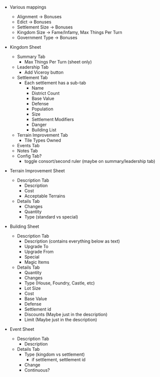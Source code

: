 - Various mappings

  - Alignment -> Bonuses
  - Edict -> Bonuses
  - Settlement Size -> Bonuses
  - Kingdom Size -> Fame/Infamy, Max Things Per Turn
  - Government Type -> Bonuses

- Kingdom Sheet

  - Summary Tab
    - Max Things Per Turn (sheet only)
  - Leadership Tab
    - Add Viceroy button
  - Settlement Tab
    - Each settlement has a sub-tab
      - Name
      - District Count
      - Base Value
      - Defense
      - Population
      - Size
      - Settlement Modifiers
      - Danger
      - Building List
  - Terrain Improvement Tab
    - Tile Types Owned
  - Events Tab
  - Notes Tab
  - Config Tab?
    - toggle consort/second ruler (maybe on summary/leadership tab)

- Terrain Improvement Sheet

  - Description Tab
    - Description
    - Cost
    - Acceptable Terrains
  - Details Tab
    - Changes
    - Quantity
    - Type (standard vs special)

- Building Sheet

  - Description Tab
    - Description (contains everything below as text)
    - Upgrade To
    - Upgrade From
    - Special
    - Magic Items
  - Details Tab
    - Quantity
    - Changes
    - Type (House, Foundry, Castle, etc)
    - Lot Size
    - Cost
    - Base Value
    - Defense
    - Settlement id
    - Discounts (Maybe just in the description)
    - Limit (Maybe just in the description)

- Event Sheet
  - Description Tab
    - Description
  - Details Tab
    - Type (kingdom vs settlement)
      - if settlement, settlement id
    - Change
    - Continuous?
